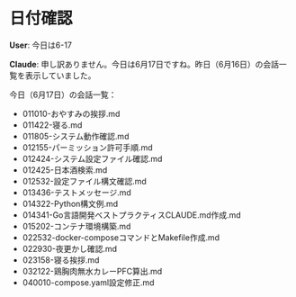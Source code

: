 # 日付確認

**User**:
今日は6-17

**Claude**:
申し訳ありません。今日は6月17日ですね。昨日（6月16日）の会話一覧を表示していました。

今日（6月17日）の会話一覧：

- 011010-おやすみの挨拶.md
- 011422-寝る.md
- 011805-システム動作確認.md
- 012155-パーミッション許可手順.md
- 012424-システム設定ファイル確認.md
- 012425-日本酒検索.md
- 012532-設定ファイル構文確認.md
- 013436-テストメッセージ.md
- 014322-Python構文例.md
- 014341-Go言語開発ベストプラクティスCLAUDE.md作成.md
- 015202-コンテナ環境構築.md
- 022532-docker-composeコマンドとMakefile作成.md
- 022930-夜更かし確認.md
- 023158-寝る挨拶.md
- 032122-鶏胸肉無水カレーPFC算出.md
- 040010-compose.yaml設定修正.md

